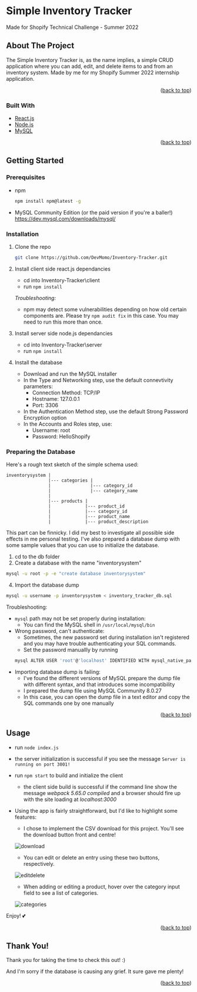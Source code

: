 # Simple Inventory Tracker
 Made for Shopify Technical Challenge - Summer 2022

<!-- ABOUT THE PROJECT -->
## About The Project

The Simple Inventory Tracker is, as the name implies, a simple CRUD application where you can add, edit, and delete items to and from an inventory system. Made by me for my Shopify Summer 2022 internship application.

<p align="right">(<a href="#top">back to top</a>)</p>

### Built With

* [React.js](https://reactjs.org/)
* [Node.js](https://nodejs.org/)
* [MySQL](https://www.mysql.com)

<p align="right">(<a href="#top">back to top</a>)</p>

<!-- GETTING STARTED -->
## Getting Started

### Prerequisites

* npm
  ```sh
  npm install npm@latest -g
  ```

* MySQL Community Edition (or the paid version if you're a baller!)
  https://dev.mysql.com/downloads/mysql/

### Installation

1. Clone the repo
   ```sh
   git clone https://github.com/DevMomo/Inventory-Tracker.git
   ``` 
2. Install client side react.js dependancies
    - cd into Inventory-Tracker\client
    - run `npm install `

    _Troubleshooting:_
    - npm may detect some vulnerabilities depending on how old certain components are. Please try `npm audit fix` in this case. You may need to run this more than once.

3. Install server side node.js dependancies
    - cd into Inventory-Tracker\server
    - run `npm install `
    
4. Install the database
   - Download and run the MySQL installer
   - In the Type and Networking step, use the default connevtivity parameters:
        - Connection Method: TCP/IP
        - Hostname: 127.0.0.1
        - Port: 3306
   - In the Authentication Method step, use the default Strong Password Encryption option
   - In the Accounts and Roles step, use:
        - Username: root
        - Password: HelloShopify

### Preparing the Database

Here's a rough text sketch of the simple schema used:

```
inventorysystem |
                |--- categories |
                |               |--- category_id
                |               |--- category_name                
                |
                |--- products |
                |             |--- product_id
                |             |--- category_id  
                |             |--- product_name 
                |             |--- product_description 
```

This part can be finnicky. I did my best to investigate all possible side effects in me personal testing. I've also prepared a database dump with some sample values that you can use to initialize the database.

1. cd to the db folder
2. Create a database with the name "inventorysystem" 
  ```sh
  mysql -u root -p -e "create database inventorysystem"
   ````
4. Import the database dump
 ```sh
 mysql -u username -p inventorysystem < inventory_tracker_db.sql
 ```

Troubleshooting:
* `mysql` path may not be set properly during installation:
    - You can find the MySQL shell in `/usr/local/mysql/bin`
* Wrong password, can't authenticate:
    - Sometimes, the new password set during installation isn't registered and you may have trouble authenticating your SQL commands. 
    - Set the password manuallly by running 
    ```sh
    mysql ALTER USER 'root'@'localhost' IDENTIFIED WITH mysql_native_password BY 'HelloShopify'
    ```
* Importing database dump is failing:
    - I've found the different versions of MySQL prepare the dump file with different syntax, and that introduces some incompatibility
    - I prepared the dump file using MySQL Community 8.0.27
    - In this case, you can open the dump file in a text editor and copy the SQL commands one by one manually

<p align="right">(<a href="#top">back to top</a>)</p>

<!-- USAGE EXAMPLES -->
## Usage

- run `node index.js`
 - the server initialization is successful if you see the message `Server is running on port 3001!`

- run `npm start` to build and initialize the client
  - the client side build is successful if the command line show the message _webpack 5.65.0 compiled_ and a browser should fire up with the site loading at _localhost:3000_

- Using the app is fairly straightforward, but I'd like to highlight some features:
    - I chose to implement the CSV download for this project. You'll see the download button front and centre!
    
    ![download](https://user-images.githubusercontent.com/2815800/149771563-20bd9d77-5474-4837-a5dd-55f34143ca3b.png)
    
    - You can edit or delete an entry using these two buttons, respectively.
    
    ![editdelete](https://user-images.githubusercontent.com/2815800/149771594-67032f4e-eb8a-402a-b1a7-27728e5b2f8b.png)
    
    - When adding or editing a product, hover over the category input field to see a list of categories.
    
    ![categories](https://user-images.githubusercontent.com/2815800/149771610-c1b08720-34ea-4baf-91b2-654377d24497.png)

Enjoy! 💕

<p align="right">(<a href="#top">back to top</a>)</p>

<!-- THANKYOU -->
## Thank You!

Thank you for taking the time to check this out! :)

And I'm sorry if the database is causing any grief. It sure gave me plenty! 

<p align="right">(<a href="#top">back to top</a>)</p>
